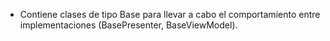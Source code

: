 * Contiene clases de tipo Base para llevar a cabo el comportamiento entre implementaciones (BasePresenter, BaseViewModel).
